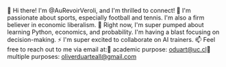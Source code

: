 👋 Hi there! I'm @AuRevoirVeroli, and I'm thrilled to connect!
👀 I'm passionate about sports, especially football and tennis. I'm also a firm believer in economic liberalism.
🌱 Right now, I'm super pumped about learning Python, economics, and probability. I'm having a blast focusing on decision-making.
⚡ I'm super excited to collaborate on AI trainers.
📫 Feel free to reach out to me via email at:📧 academic purpose: oduart@uc.cl📧 multiple purposes: oliverduarteall@gmail.com


<!---
AuRevoirVeroli/AuRevoirVeroli is a ✨ special ✨ repository because its `README.md` (this file) appears on your GitHub profile.
You can click the Preview link to take a look at your changes.
--->
